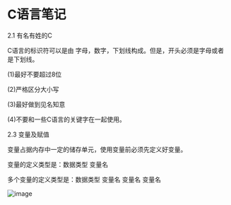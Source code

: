 <h1> C语言笔记 </h1>

2.1  有名有姓的C



C语言的标识符可以是由 字母，数字，下划线构成。但是，开头必须是字母或者是下划线。

(1)最好不要超过8位

(2)严格区分大小写

(3)最好做到见名知意

(4)不要和一些C语言的关键字在一起使用。





2.3  变量及赋值

  变量占据内存中一定的储存单元，使用变量前必须先定义好变量。

  变量的定义类型是：数据类型 变量名

  多个变量的定义类型是：数据类型 变量名 变量名 变量名

  ![image](https://user-images.githubusercontent.com/36302624/36165689-5c43e78e-112b-11e8-8218-6e9f751ac8a5.png)
